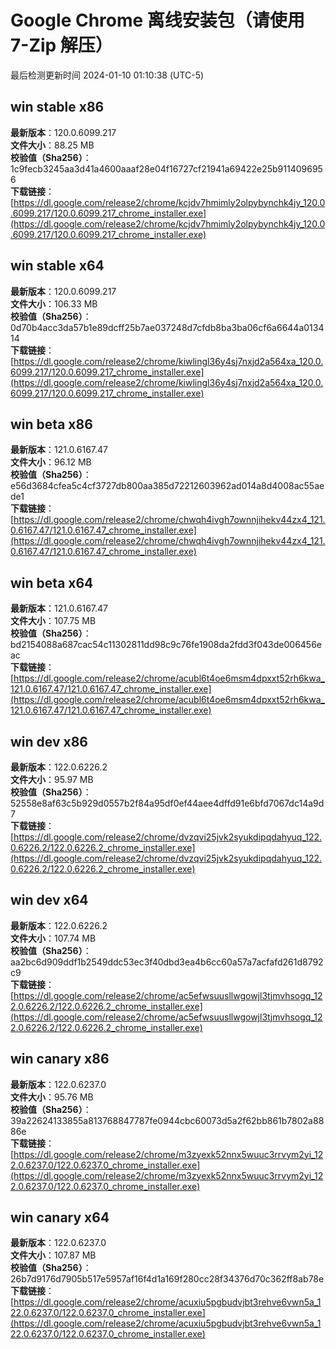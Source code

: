 # Google Chrome 离线安装包（请使用 7-Zip 解压）
最后检测更新时间
2024-01-10 01:10:38 (UTC-5)

## win stable x86
**最新版本**：120.0.6099.217  
**文件大小**：88.25 MB  
**校验值（Sha256）**：1c9fecb3245aa3d41a4600aaaf28e04f16727cf21941a69422e25b9114096956  
**下载链接**：[https://dl.google.com/release2/chrome/kcjdv7hmimly2olpybynchk4jy_120.0.6099.217/120.0.6099.217_chrome_installer.exe](https://dl.google.com/release2/chrome/kcjdv7hmimly2olpybynchk4jy_120.0.6099.217/120.0.6099.217_chrome_installer.exe)  

## win stable x64
**最新版本**：120.0.6099.217  
**文件大小**：106.33 MB  
**校验值（Sha256）**：0d70b4acc3da57b1e89dcff25b7ae037248d7cfdb8ba3ba06cf6a6644a013414  
**下载链接**：[https://dl.google.com/release2/chrome/kiwlingl36y4sj7nxjd2a564xa_120.0.6099.217/120.0.6099.217_chrome_installer.exe](https://dl.google.com/release2/chrome/kiwlingl36y4sj7nxjd2a564xa_120.0.6099.217/120.0.6099.217_chrome_installer.exe)  

## win beta x86
**最新版本**：121.0.6167.47  
**文件大小**：96.12 MB  
**校验值（Sha256）**：e56d3684cfea5c4cf3727db800aa385d72212603962ad014a8d4008ac55aede1  
**下载链接**：[https://dl.google.com/release2/chrome/chwqh4ivgh7ownnjihekv44zx4_121.0.6167.47/121.0.6167.47_chrome_installer.exe](https://dl.google.com/release2/chrome/chwqh4ivgh7ownnjihekv44zx4_121.0.6167.47/121.0.6167.47_chrome_installer.exe)  

## win beta x64
**最新版本**：121.0.6167.47  
**文件大小**：107.75 MB  
**校验值（Sha256）**：bd2154088a687cac54c11302811dd98c9c76fe1908da2fdd3f043de006456eac  
**下载链接**：[https://dl.google.com/release2/chrome/acubl6t4oe6msm4dpxxt52rh6kwa_121.0.6167.47/121.0.6167.47_chrome_installer.exe](https://dl.google.com/release2/chrome/acubl6t4oe6msm4dpxxt52rh6kwa_121.0.6167.47/121.0.6167.47_chrome_installer.exe)  

## win dev x86
**最新版本**：122.0.6226.2  
**文件大小**：95.97 MB  
**校验值（Sha256）**：52558e8af63c5b929d0557b2f84a95df0ef44aee4dffd91e6bfd7067dc14a9d7  
**下载链接**：[https://dl.google.com/release2/chrome/dvzqvi25jvk2syukdipqdahyuq_122.0.6226.2/122.0.6226.2_chrome_installer.exe](https://dl.google.com/release2/chrome/dvzqvi25jvk2syukdipqdahyuq_122.0.6226.2/122.0.6226.2_chrome_installer.exe)  

## win dev x64
**最新版本**：122.0.6226.2  
**文件大小**：107.74 MB  
**校验值（Sha256）**：aa2bc6d909ddf1b2549ddc53ec3f40dbd3ea4b6cc60a57a7acfafd261d8792c9  
**下载链接**：[https://dl.google.com/release2/chrome/ac5efwsuusllwgowjl3tjmvhsogq_122.0.6226.2/122.0.6226.2_chrome_installer.exe](https://dl.google.com/release2/chrome/ac5efwsuusllwgowjl3tjmvhsogq_122.0.6226.2/122.0.6226.2_chrome_installer.exe)  

## win canary x86
**最新版本**：122.0.6237.0  
**文件大小**：95.76 MB  
**校验值（Sha256）**：39a22624133855a813768847787fe0944cbc60073d5a2f62bb861b7802a8886e  
**下载链接**：[https://dl.google.com/release2/chrome/m3zyexk52nnx5wuuc3rrvym2yi_122.0.6237.0/122.0.6237.0_chrome_installer.exe](https://dl.google.com/release2/chrome/m3zyexk52nnx5wuuc3rrvym2yi_122.0.6237.0/122.0.6237.0_chrome_installer.exe)  

## win canary x64
**最新版本**：122.0.6237.0  
**文件大小**：107.87 MB  
**校验值（Sha256）**：26b7d9176d7905b517e5957af16f4d1a169f280cc28f34376d70c362ff8ab78e  
**下载链接**：[https://dl.google.com/release2/chrome/acuxiu5pgbudvjbt3rehve6vwn5a_122.0.6237.0/122.0.6237.0_chrome_installer.exe](https://dl.google.com/release2/chrome/acuxiu5pgbudvjbt3rehve6vwn5a_122.0.6237.0/122.0.6237.0_chrome_installer.exe)  

